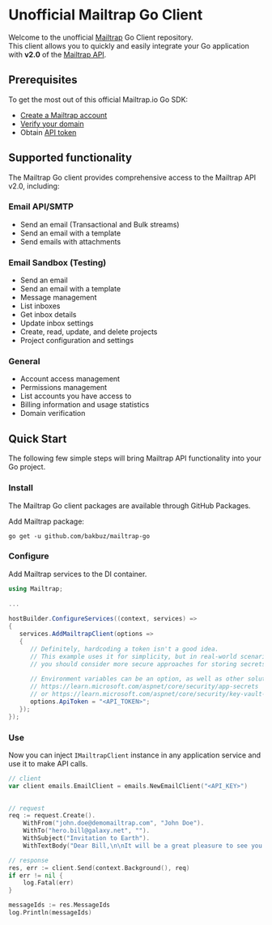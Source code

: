 # Unofficial Mailtrap Go Client
Welcome to the unofficial [Mailtrap](https://mailtrap.io/) Go Client repository.  
This client allows you to quickly and easily integrate your Go application with **v2.0** of the [Mailtrap API](https://api-docs.mailtrap.io/docs/mailtrap-api-docs/5tjdeg9545058-mailtrap-api).


## Prerequisites

To get the most out of this official Mailtrap.io Go SDK:
- [Create a Mailtrap account](https://mailtrap.io/signup)
- [Verify your domain](https://mailtrap.io/sending/domains)
- Obtain [API token](https://mailtrap.io/api-tokens)

## Supported functionality

The Mailtrap Go client provides comprehensive access to the Mailtrap API v2.0, including:

### Email API/SMTP
- Send an email (Transactional and Bulk streams)
- Send an email with a template
- Send emails with attachments

### Email Sandbox (Testing)
- Send an email
- Send an email with a template
- Message management
- List inboxes
- Get inbox details
- Update inbox settings
- Create, read, update, and delete projects
- Project configuration and settings

### General
- Account access management
- Permissions management
- List accounts you have access to
- Billing information and usage statistics
- Domain verification

## Quick Start
The following few simple steps will bring Mailtrap API functionality into your Go project.

### Install
The Mailtrap Go client packages are available through GitHub Packages.

Add Mailtrap package:

```console
go get -u github.com/bakbuz/mailtrap-go
```

### Configure
Add Mailtrap services to the DI container.

```csharp
using Mailtrap;
   
...
   
hostBuilder.ConfigureServices((context, services) =>
{
   services.AddMailtrapClient(options =>
   {
      // Definitely, hardcoding a token isn't a good idea.
      // This example uses it for simplicity, but in real-world scenarios
      // you should consider more secure approaches for storing secrets.
         
      // Environment variables can be an option, as well as other solutions:
      // https://learn.microsoft.com/aspnet/core/security/app-secrets
      // or https://learn.microsoft.com/aspnet/core/security/key-vault-configuration
      options.ApiToken = "<API_TOKEN>";
   });
});   
```

### Use
Now you can inject `IMailtrapClient` instance in any application service and use it to make API calls.

```GO
// client
var client emails.EmailClient = emails.NewEmailClient("<API_KEY>")
   

// request
req := request.Create().
	WithFrom("john.doe@demomailtrap.com", "John Doe").
	WithTo("hero.bill@galaxy.net", "").
	WithSubject("Invitation to Earth").
	WithTextBody("Dear Bill,\n\nIt will be a great pleasure to see you on our blue planet next weekend.\n\nBest regards, John.")

// response
res, err := client.Send(context.Background(), req)
if err != nil {
	log.Fatal(err)
}

messageIds := res.MessageIds
log.Println(messageIds)

```
